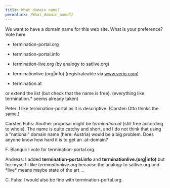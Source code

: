 ```yaml
---
title: What domain name?
permalink: /What_domain_name?/
---
```


We want to have a domain name for this web site. What is your preference? Vote here

-   termination-portal.org

-   termination-portal.info

-   termination-live.org (by analogy to satlive.org)

-   terminationlive.(org|info) (registrateable via www.verio.com)

-   termination.at

or extend the list (but check that the name is free). (everything like termination.\* seems already taken)

Peter: I like termination-portal as it is descriptive. (Carsten Otto thinks the same.)

Carsten Fuhs: Another proposal might be <i>termination.at</i> (still free according to whois). The name is quite catchy and short, and I do not think that using a "national" domain name (here: Austria) would be a big problem. Does anyone know how hard it is to get an .at-domain?

F. Blanqui: I vote for termination-portal.org.

Andreas: I added <b>termination-portal.info</b> and <b>terminationlive.(org|info)</b> but for myself i like <i>terminationlive.org</i> because the analogy to satlive.org and \*live\* means maybe state of the art ...

C. Fuhs: I would also be fine with termination-portal.org.
